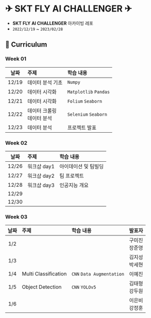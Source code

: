 
# ✈ SKT FLY AI CHALLENGER ✈
- **SKT FLY AI CHALLENGER** 아카이빙 레포
- `2022/12/19` ~ `2023/02/28`

## 🚀 Curriculum
### Week 01
| 날짜 | 주제 | 학습 내용 |
| :---: | :--- | :--- |
| 12/19 | 데이터 분석 기초 | `Numpy` |
| 12/20 | 데이터 시각화 | `Matplotlib` `Pandas` |
| 12/21 | 데이터 시각화 | `Folium` `Seaborn` |
| 12/22 | 데이터 크롤링 <br> 데이터 분석 | `Selenium` `Seaborn` |
| 12/23 | 데이터 분석 | 프로젝트 발표 |

### Week 02
| 날짜 | 주제 | 학습 내용 |
| :---: | :--- | :--- |
| 12/26 | 워크샵 day1 | 아이데이션 및 팀빌딩 |
| 12/27 | 워크샵 day2 | 팀 프로젝트 |
| 12/28 | 워크샵 day3 | 인공지능 개요 |  |  |
| 12/29 |  |  |
| 12/30 |  |  |

### Week 03
| 날짜 | 주제 | 학습 내용 | 발표자 |
| :---: | :--- | :--- | :---: |
| 1/2 |  |  | 구미진<br>장준영 | 
| 1/3 |  |  | 김지성<br>박세현 |
| 1/4 | Multi Classification | `CNN` `Data Augmentation` | 이예진 | 
| 1/5 | Object Detection | `CNN` `YOLOv5` | 김태형<br>강두원 |
| 1/6 |  |  | 이은비<br>강정훈 |
